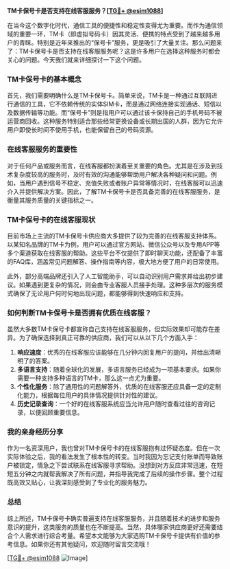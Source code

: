 **TM卡保号卡是否支持在线客服服务？[[TG💪+ @esim1088](https://t.me/s/esim1088)]**

在当今这个数字化时代，通信工具的便捷性和稳定性变得尤为重要。而作为通信领域的重要一环，TM卡（即虚拟号码卡）因其灵活、便携的特点受到了越来越多用户的青睐。特别是近年来推出的“保号卡”服务，更是吸引了大量关注。那么问题来了：TM卡保号卡是否支持在线客服服务呢？这是许多用户在选择这种服务时都会关心的问题。今天我们就来详细探讨一下这个问题。

### TM卡保号卡的基本概念

首先，我们需要明确什么是TM卡保号卡。简单来说，TM卡是一种通过互联网进行通信的工具，它不依赖传统的实体SIM卡，而是通过网络连接实现通话、短信以及数据传输等功能。而“保号卡”则是指用户可以通过该卡保持自己的手机号码不被运营商回收。这种服务特别适合那些经常更换设备或长期出国的人群，因为它允许用户即使长时间不使用手机，也能保留自己的号码资源。

### 在线客服服务的重要性

对于任何产品或服务而言，在线客服都扮演着至关重要的角色。尤其是在涉及到技术复杂度较高的服务时，及时有效的沟通能够帮助用户解决各种疑问和问题。例如，当用户遇到信号不稳定、充值失败或者账户异常等情况时，在线客服可以迅速介入并提供解决方案。因此，了解TM卡保号卡是否具备完善的在线客服服务，是衡量其服务质量的关键指标之一。

### TM卡保号卡的在线客服现状

目前市场上主流的TM卡保号卡供应商大多提供了较为完善的在线客服支持体系。以某知名品牌的TM卡为例，用户可以通过官方网站、微信公众号以及专用APP等多个渠道获取在线客服的帮助。这些平台不仅提供了即时聊天功能，还配备了丰富的FAQ库，涵盖常见问题解答、操作指南等内容，极大地方便了用户的日常使用。

此外，部分高端品牌还引入了人工智能助手，可以自动识别用户需求并给出初步建议。如果遇到更复杂的情况，则会由专业客服人员接手处理。这种多层次的服务模式确保了无论用户何时何地出现问题，都能够得到快速响应和支持。

### 如何判断TM卡保号卡是否拥有优质在线客服？

虽然大多数TM卡保号卡都宣称自己支持在线客服服务，但实际效果却可能存在差异。为了确保选择到真正可靠的供应商，我们可以从以下几个方面入手：

1. **响应速度**：优秀的在线客服应该能够在几分钟内回复用户的提问，并给出清晰明了的答案。
2. **多语言支持**：随着全球化的发展，多语言服务已经成为一项基本要求。如果你需要一种支持多种语言的TM卡，那么这一点尤为重要。
3. **个性化服务**：除了通用性的问题解答外，优质的在线客服还应具备一定的定制化能力，根据每位用户的具体情况提供针对性的建议。
4. **历史记录查询**：一个好的在线客服系统应当允许用户随时查看过往的咨询记录，以便回顾重要信息。

### 我的亲身经历分享

作为一名资深用户，我也曾对TM卡保号卡的在线客服抱有过怀疑态度。但在一次实际体验之后，我的看法发生了根本性的转变。当时我因为忘记支付账单而导致账户被锁定，情急之下尝试联系在线客服寻求帮助。没想到对方反应非常迅速，在短短五分钟之内就帮我解决了所有问题，并指导我完成了后续的操作步骤。整个过程既高效又贴心，让我深刻感受到了专业化的服务魅力。

### 总结

综上所述，TM卡保号卡确实普遍支持在线客服服务，并且随着技术的进步和服务意识的提升，这类服务的质量也在不断提高。当然，具体哪家供应商更好还需要结合个人需求进行综合考量。希望本文能够为大家选购TM卡保号卡提供有价值的参考信息。如果你还有其他疑问，欢迎随时留言交流哦！

[[TG💪+ @esim1088](https://t.me/s/esim1088) ![Image](https://i.postimg.cc/4NQfJmqS/Snipaste-2025-05-13-00-14-12.png)]